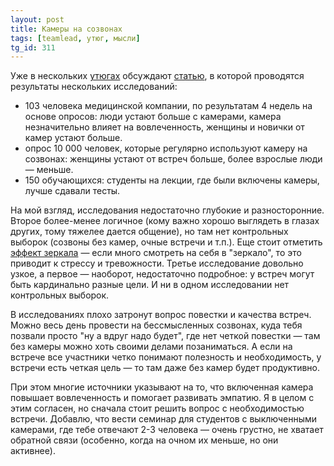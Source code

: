 ```yaml
---
layout: post
title: Камеры на созвонах
tags: [teamlead, утюг, мысли]
tg_id: 311
---
```

Уже в нескольких [утюгах](https://t.me/leadgr/806) обсуждают [статью](https://habr.com/ru/company/tinkoff/blog/671690/), в которой проводятся результаты нескольких исследований:
- 103 человека медицинской компании, по результатам 4 недель на основе опросов: люди устают больше с камерами, камера незначительно влияет на вовлеченность, женщины и новички от камер устают больше.
- опрос 10 000 человек, которые регулярно используют камеру на созвонах: женщины устают от встреч больше, более взрослые люди — меньше.
- 150 обучающихся: студенты на лекции, где были включены камеры, лучше сдавали тесты.

На мой взгляд, исследования недостаточно глубокие и разносторонние. Второе более-менее логичное (кому важно хорошо выглядеть в глазах других, тому тяжелее дается общение), но там нет контрольных выборок (созвоны без камер, очные встречи и т.п.). Еще стоит отметить [эффект зеркала](https://pubmed.ncbi.nlm.nih.gov/3216291/) — если много смотреть на себя в "зеркало", то это приводит к стрессу и тревожности.
Третье исследование довольно узкое, а первое — наоборот, недостаточно подробное: у встреч могут быть кардинально разные цели. И ни в одном исследовании нет контрольных выборок.

В исследованиях плохо затронут вопрос повестки и качества встреч. Можно весь день провести на бессмысленных созвонах, куда тебя позвали просто "ну а вдруг надо будет", где нет четкой повестки — там без камеры можно хоть своими делами позаниматься. А если на встрече все участники четко понимают полезность и необходимость, у встречи есть четкая цель — то там даже без камер будет продуктивно. 

При этом многие источники указывают на то, что включенная камера повышает вовлеченность и помогает развивать эмпатию. Я в целом с этим согласен, но сначала стоит решить вопрос с необходимостью встречи. Добавлю, что вести семинар для студентов с выключенными камерами, где тебе отвечают 2-3 человека — очень грустно, не хватает обратной связи (особенно, когда на очном их меньше, но они активнее).


